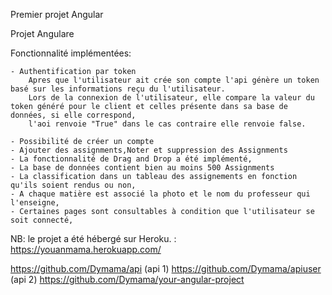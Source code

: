 Premier projet Angular

Projet Angulare

Fonctionnalité implémentées:

	- Authentification par token
		Apres que l'utilisateur ait crée son compte l'api génère un token basé sur les informations reçu du l'utilisateur. 
		Lors de la connexion de l'utilisateur, elle compare la valeur du token généré pour le client et celles présente dans sa base de données, si elle correspond,
		l'aoi renvoie "True" dans le cas contraire elle renvoie false.
		
	- Possibilité de créer un compte
	- Ajouter des assignments,Noter et suppression des Assignments
	- La fonctionnalité de Drag and Drop a été implémenté,
	- La base de données contient bien au moins 500 Assignments
	- La classification dans un tableau des assignements en fonction qu'ils soient rendus ou non,
	- A chaque matière est associé la photo et le nom du professeur qui l'enseigne,
	- Certaines pages sont consultables à condition que l'utilisateur se soit connecté,

NB: le projet a été hébergé sur Heroku. : https://youanmama.herokuapp.com/

https://github.com/Dymama/api (api 1)
https://github.com/Dymama/apiuser (api 2)
https://github.com/Dymama/your-angular-project
